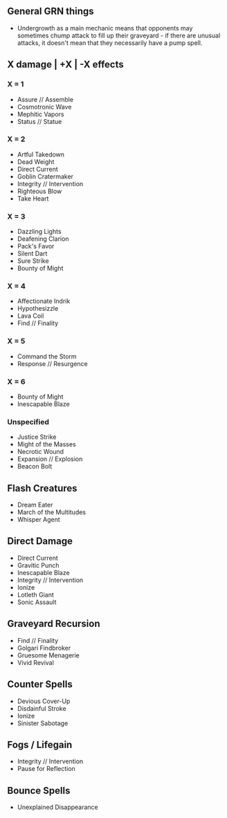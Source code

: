 ## General GRN things

- Undergrowth as a main mechanic means that opponents may sometimes chump attack to fill up their graveyard - if there are unusual attacks, it doesn't mean that they necessarily have a pump spell.

## X damage | +X | -X effects

### X = 1

- Assure // Assemble
- Cosmotronic Wave
- Mephitic Vapors
- Status // Statue

### X = 2

- Artful Takedown
- Dead Weight
- Direct Current
- Goblin Cratermaker
- Integrity // Intervention
- Righteous Blow
- Take Heart

### X = 3

- Dazzling Lights
- Deafening Clarion
- Pack's Favor
- Silent Dart
- Sure Strike
- Bounty of Might

### X = 4

- Affectionate Indrik
- Hypothesizzle
- Lava Coil
- Find // Finality

### X = 5

- Command the Storm
- Response // Resurgence

### X = 6

- Bounty of Might
- Inescapable Blaze

### Unspecified

- Justice Strike
- Might of the Masses
- Necrotic Wound
- Expansion // Explosion
- Beacon Bolt

## Flash Creatures

- Dream Eater
- March of the Multitudes
- Whisper Agent

## Direct Damage

- Direct Current
- Gravitic Punch
- Inescapable Blaze
- Integrity // Intervention
- Ionize
- Lotleth Giant
- Sonic Assault

## Graveyard Recursion

- Find // Finality
- Golgari Findbroker
- Gruesome Menagerie
- Vivid Revival

## Counter Spells

- Devious Cover-Up
- Disdainful Stroke
- Ionize
- Sinister Sabotage

## Fogs / Lifegain

- Integrity // Intervention
- Pause for Reflection

## Bounce Spells

- Unexplained Disappearance
